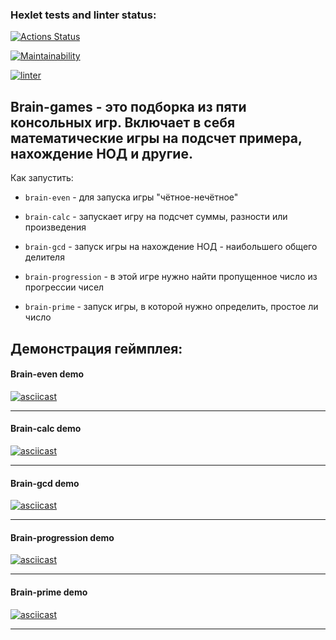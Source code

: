 ### Hexlet tests and linter status:

[![Actions Status](https://github.com/lasogno/frontend-project-lvl1/workflows/hexlet-check/badge.svg)](https://github.com/lasogno/frontend-project-lvl1/actions)

[![Maintainability](https://api.codeclimate.com/v1/badges/73285f38f17ac295a644/maintainability)](https://codeclimate.com/github/lasogno/frontend-project-lvl1/maintainability)

[![linter](https://github.com/lasogno/frontend-project-lvl1/actions/workflows/lint.yml/badge.svg)](https://github.com/lasogno/frontend-project-lvl1/actions/workflows/lint.yml)
##
## Brain-games - это подборка из пяти консольных игр. Включает в себя математические игры на подсчет примера, нахождение НОД и другие.

Как запустить:

*  `brain-even` - для запуска игры "чётное-нечётное"
  
*  `brain-calc` - запускает игру на подсчет суммы, разности или произведения
  
*  `brain-gcd` - запуск игры на нахождение НОД - наибольшего общего делителя
  
*  `brain-progression` - в этой игре нужно найти пропущенное число из прогрессии чисел
  
*  `brain-prime` - запуск игры, в которой нужно определить, простое ли число
  


## Демонстрация геймплея:

#### Brain-even demo

[![asciicast](https://asciinema.org/a/mXRdqFlhdYPVQXS0fGkaXqbJO.svg)](https://asciinema.org/a/mXRdqFlhdYPVQXS0fGkaXqbJO)

---

#### Brain-calc demo

[![asciicast](https://asciinema.org/a/Iv1ecwsKpjeZheZfzqujgzw0v.svg)](https://asciinema.org/a/Iv1ecwsKpjeZheZfzqujgzw0v)

---

#### Brain-gcd demo

[![asciicast](https://asciinema.org/a/xiausa6CHJLJeVwde3nQMnTUF.svg)](https://asciinema.org/a/xiausa6CHJLJeVwde3nQMnTUF)

---

#### Brain-progression demo

[![asciicast](https://asciinema.org/a/wher50x0cV2mcRnMKsHu7jwsL.svg)](https://asciinema.org/a/wher50x0cV2mcRnMKsHu7jwsL)

---

#### Brain-prime demo

[![asciicast](https://asciinema.org/a/GtUCqtmKyddXGgNTaoYzOYz4O.svg)](https://asciinema.org/a/GtUCqtmKyddXGgNTaoYzOYz4O)

---
